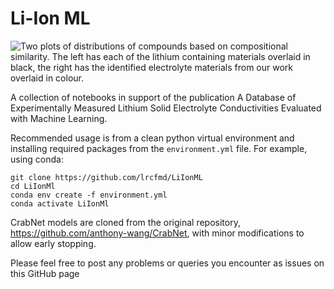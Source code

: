 # Li-Ion ML

![Two plots of distributions of compounds based on compositional similarity. The left has each of the lithium containing materials overlaid in black, the right has the identified electrolyte materials from our work overlaid in colour.](img/Figure3.png)

A collection of notebooks in support of the publication A Database of Experimentally Measured Lithium Solid Electrolyte Conductivities Evaluated with Machine Learning. 

Recommended usage is from a clean python virtual environment and installing required packages from the `environment.yml` file. For example, using conda:

```
git clone https://github.com/lrcfmd/LiIonML
cd LiIonMl
conda env create -f environment.yml
conda activate LiIonMl
```

CrabNet models are cloned from the original repository, https://github.com/anthony-wang/CrabNet, with minor modifications to allow early stopping. 

Please feel free to post any problems or queries you encounter as issues on this GitHub page
